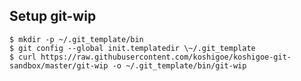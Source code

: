 ## Setup git-wip

    $ mkdir -p ~/.git_template/bin
    $ git config --global init.templatedir \~/.git_template
    $ curl https://raw.githubusercontent.com/koshigoe/koshigoe-git-sandbox/master/git-wip -o ~/.git_template/bin/git-wip
